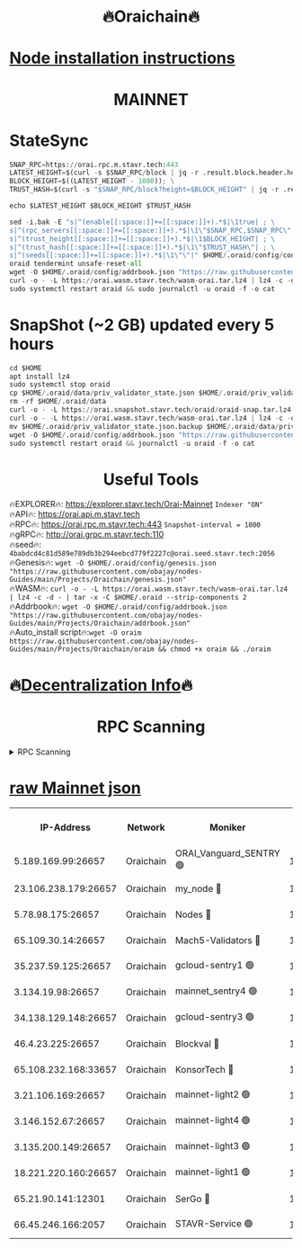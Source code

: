 <h1 align="center"> 🔥Oraichain🔥</h1>

[Node installation instructions](https://github.com/obajay/nodes-Guides/tree/main/Projects/Oraichain)
=
<h1 align="center"> MAINNET</h1>

# StateSync
```python
SNAP_RPC=https://orai.rpc.m.stavr.tech:443
LATEST_HEIGHT=$(curl -s $SNAP_RPC/block | jq -r .result.block.header.height); \
BLOCK_HEIGHT=$((LATEST_HEIGHT - 1000)); \
TRUST_HASH=$(curl -s "$SNAP_RPC/block?height=$BLOCK_HEIGHT" | jq -r .result.block_id.hash)

echo $LATEST_HEIGHT $BLOCK_HEIGHT $TRUST_HASH

sed -i.bak -E "s|^(enable[[:space:]]+=[[:space:]]+).*$|\1true| ; \
s|^(rpc_servers[[:space:]]+=[[:space:]]+).*$|\1\"$SNAP_RPC,$SNAP_RPC\"| ; \
s|^(trust_height[[:space:]]+=[[:space:]]+).*$|\1$BLOCK_HEIGHT| ; \
s|^(trust_hash[[:space:]]+=[[:space:]]+).*$|\1\"$TRUST_HASH\"| ; \
s|^(seeds[[:space:]]+=[[:space:]]+).*$|\1\"\"|" $HOME/.oraid/config/config.toml
oraid tendermint unsafe-reset-all
wget -O $HOME/.oraid/config/addrbook.json "https://raw.githubusercontent.com/obajay/nodes-Guides/main/Projects/Oraichain/addrbook.json"
curl -o - -L https://orai.wasm.stavr.tech/wasm-orai.tar.lz4 | lz4 -c -d - | tar -x -C $HOME/.oraid --strip-components 2
sudo systemctl restart oraid && sudo journalctl -u oraid -f -o cat
```
# SnapShot (~2 GB) updated every 5 hours
```python
cd $HOME
apt install lz4
sudo systemctl stop oraid
cp $HOME/.oraid/data/priv_validator_state.json $HOME/.oraid/priv_validator_state.json.backup
rm -rf $HOME/.oraid/data
curl -o - -L https://orai.snapshot.stavr.tech/oraid/oraid-snap.tar.lz4 | lz4 -c -d - | tar -x -C $HOME/.oraid --strip-components 2
curl -o - -L https://orai.wasm.stavr.tech/wasm-orai.tar.lz4 | lz4 -c -d - | tar -x -C $HOME/.oraid --strip-components 2
mv $HOME/.oraid/priv_validator_state.json.backup $HOME/.oraid/data/priv_validator_state.json
wget -O $HOME/.oraid/config/addrbook.json "https://raw.githubusercontent.com/obajay/nodes-Guides/main/Projects/Oraichain/addrbook.json"
sudo systemctl restart oraid && journalctl -u oraid -f -o cat
```

 <h1 align="center"> Useful Tools</h1>

🔥EXPLORER🔥:     https://explorer.stavr.tech/Orai-Mainnet        `Indexer "ON"` \
🔥API🔥:          https://orai.api.m.stavr.tech \
🔥RPC🔥:          https://orai.rpc.m.stavr.tech:443              `Snapshot-interval = 1000` \
🔥gRPC🔥:         http://orai.grpc.m.stavr.tech:110 \
🔥seed🔥:      `4babdcd4c81d589e789db3b294eebcd779f2227c@orai.seed.stavr.tech:2056` \
🔥Genesis🔥:   `wget -O $HOME/.oraid/config/genesis.json "https://raw.githubusercontent.com/obajay/nodes-Guides/main/Projects/Oraichain/genesis.json"` \
🔥WASM🔥:      `curl -o - -L https://orai.wasm.stavr.tech/wasm-orai.tar.lz4 | lz4 -c -d - | tar -x -C $HOME/.oraid --strip-components 2` \
🔥Addrbook🔥:  `wget -O $HOME/.oraid/config/addrbook.json "https://raw.githubusercontent.com/obajay/nodes-Guides/main/Projects/Oraichain/addrbook.json"` \
🔥Auto_install script🔥:`wget -O oraim https://raw.githubusercontent.com/obajay/nodes-Guides/main/Projects/Oraichain/oraim && chmod +x oraim && ./oraim`

🔥[Decentralization Info](https://github.com/obajay/StateSync-snapshots/tree/main/Projects/Oraichain/Decentralization)🔥
=
<h1 align="center"> RPC Scanning</h1>

<details>
<summary>RPC Scanning</summary>

<h2 align="center"> We scan nodes in real time every 4 hours. And we provide the final result of RPC endpoints.
We cannot influence the operation of these nodes in any way. </h2>


```python
If Voting Power is higher than 0 --> then the Node is a validator of the network and may be subject to attack and be a potential threat to the chain.
```
```python
We marked such validators with a red symbol
```

</details>

[raw Mainnet json](https://rpc-check.oraim.stavr.tech/oraim/rpc-oraim-result.json)
=


<table><tr><th>IP-Address</th><th>Network</th><th>Moniker</th><th>Latest Block Height</th><th>Earliest Block Height</th><th>Catching Up</th><th>Tx Index</th><th>Voting Power</th><th>Scan Time</th></tr><tr><td>5.189.169.99:26657</td><td>Oraichain</td><td>ORAI_Vanguard_SENTRY 🟢</td><td>15845310</td><td>0</td><td>False</td><td>on</td><td>0</td><td>2024-02-19T17:58:16.186133531UTC</td></tr><tr><td>23.106.238.179:26657</td><td>Oraichain</td><td>my_node 🔴</td><td>15845312</td><td>0</td><td>False</td><td>on</td><td>307612</td><td>2024-02-19T17:58:30.789564569UTC</td></tr><tr><td>5.78.98.175:26657</td><td>Oraichain</td><td>Nodes 🔴</td><td>15845314</td><td>0</td><td>False</td><td>off</td><td>166276</td><td>2024-02-19T17:58:40.474206199UTC</td></tr><tr><td>65.109.30.14:26657</td><td>Oraichain</td><td>Mach5-Validators 🔴</td><td>15845318</td><td>0</td><td>False</td><td>off</td><td>644</td><td>2024-02-19T17:59:01.645422980UTC</td></tr><tr><td>35.237.59.125:26657</td><td>Oraichain</td><td>gcloud-sentry1 🟢</td><td>15845309</td><td>1</td><td>False</td><td>on</td><td>0</td><td>2024-02-19T17:58:11.675681137UTC</td></tr><tr><td>3.134.19.98:26657</td><td>Oraichain</td><td>mainnet_sentry4 🟢</td><td>15845313</td><td>1</td><td>False</td><td>on</td><td>0</td><td>2024-02-19T17:58:36.698592792UTC</td></tr><tr><td>34.138.129.148:26657</td><td>Oraichain</td><td>gcloud-sentry3 🟢</td><td>15845316</td><td>1</td><td>False</td><td>on</td><td>0</td><td>2024-02-19T17:58:51.699981867UTC</td></tr><tr><td>46.4.23.225:26657</td><td>Oraichain</td><td>Blockval 🔴</td><td>15845318</td><td>10774049</td><td>False</td><td>off</td><td>288906</td><td>2024-02-19T17:59:04.008979276UTC</td></tr><tr><td>65.108.232.168:33657</td><td>Oraichain</td><td>KonsorTech 🔴</td><td>15845309</td><td>14344801</td><td>False</td><td>off</td><td>50368</td><td>2024-02-19T17:58:10.890093008UTC</td></tr><tr><td>3.21.106.169:26657</td><td>Oraichain</td><td>mainnet-light2 🟢</td><td>15845313</td><td>15275144</td><td>False</td><td>on</td><td>0</td><td>2024-02-19T17:58:33.557760156UTC</td></tr><tr><td>3.146.152.67:26657</td><td>Oraichain</td><td>mainnet-light4 🟢</td><td>15845314</td><td>15275144</td><td>False</td><td>on</td><td>0</td><td>2024-02-19T17:58:39.469992055UTC</td></tr><tr><td>3.135.200.149:26657</td><td>Oraichain</td><td>mainnet-light3 🟢</td><td>15845314</td><td>15275144</td><td>False</td><td>on</td><td>0</td><td>2024-02-19T17:58:42.019940962UTC</td></tr><tr><td>18.221.220.160:26657</td><td>Oraichain</td><td>mainnet-light1 🟢</td><td>15845315</td><td>15643601</td><td>False</td><td>on</td><td>0</td><td>2024-02-19T17:58:46.872258211UTC</td></tr><tr><td>65.21.90.141:12301</td><td>Oraichain</td><td>SerGo 🔴</td><td>15845317</td><td>15745317</td><td>False</td><td>off</td><td>1</td><td>2024-02-19T17:58:54.170836464UTC</td></tr><tr><td>66.45.246.166:2057</td><td>Oraichain</td><td>STAVR-Service 🟢</td><td>15845317</td><td>15841801</td><td>False</td><td>on</td><td>0</td><td>2024-02-19T17:58:56.974156576UTC</td></tr></table>
